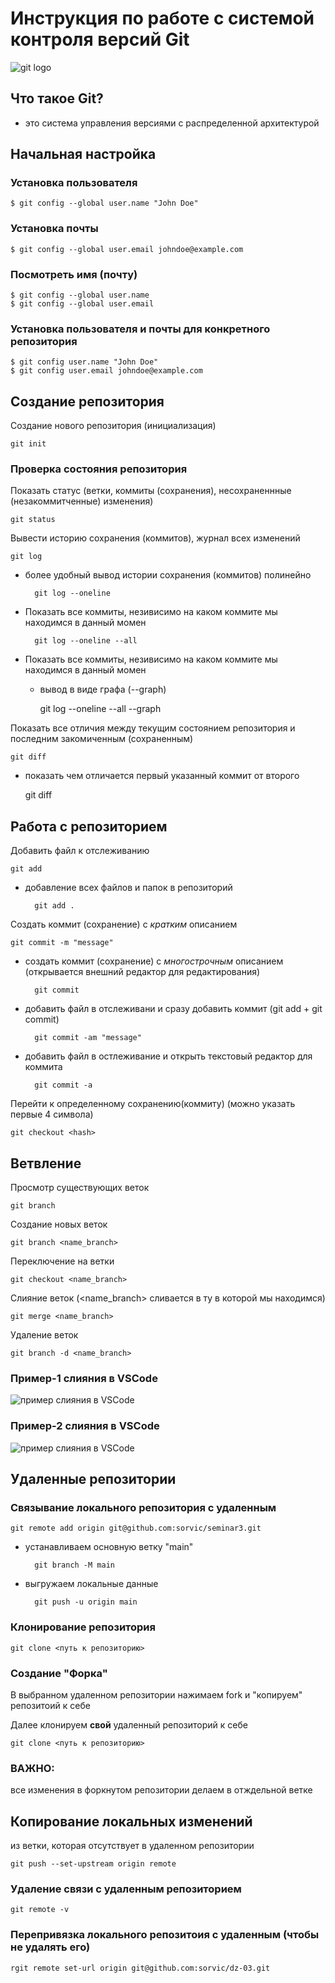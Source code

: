 # Инструкция по работе с системой контроля версий Git

![git logo](pick/Git-Logo-2Color.png)

## Что такое Git?
- это система управления версиями с распределенной архитектурой

## Начальная настройка
### Установка пользователя
    $ git config --global user.name "John Doe"

### Установка почты
    $ git config --global user.email johndoe@example.com

### Посмотреть имя (почту)    
    $ git config --global user.name
    $ git config --global user.email

### Установка пользователя и почты для конкретного репозитория
    $ git config user.name "John Doe"
    $ git config user.email johndoe@example.com


## Создание репозитория
Создание нового репозитория (инициализация)

    git init

### Проверка состояния репозитория
Показать статус (ветки, коммиты (сохранения), несохраненнные (незакоммитченные) изменения)

    git status

Вывести историю сохранения (коммитов), журнал всех изменений

    git log

- более удобный вывод истории сохранения (коммитов) полинейно

        git log --oneline

- Показать все коммиты, незивисимо на каком коммите мы находимся в данный момен

        git log --oneline --all

- Показать все коммиты, незивисимо на каком коммите мы находимся в данный момен
    + вывод в виде графа (--graph)

        git log --oneline --all --graph


Показать все отличия между текущим состоянием репозитория и последним закомиченным (сохраненным)

    git diff

- показать чем отличается первый указанный коммит от второго

    git diff <hash> <hash>


## Работа с репозиторием
Добавить файл к отслеживанию

    git add

- добавление всех файлов и папок в репозиторий

        git add .

Создать коммит (сохранение) с *кратким* описанием

    git commit -m "message"

- cоздать коммит (сохранение) с *многострочным* описанием  
(открывается внешний редактор для редактирования)

        git commit

- добавить файл в отслеживани и сразу добавить коммит (git add + git commit)
        
        git commit -am "message"


- добавить файл в остлеживание и открыть текстовый редактор для коммита

        git commit -a


Перейти к определенному сохранению(коммиту) (можно указать первые 4 символа)

    git checkout <hash>


## Ветвление
Просмотр существующих веток

    git branch

Создание новых веток
    
    git branch <name_branch>

Переключение на ветки

    git checkout <name_branch>

Слияние веток (<name_branch> сливается в ту в которой мы находимся)

    git merge <name_branch>

Удаление веток

    git branch -d <name_branch>
    
### Пример-1 слияния в VSCode
![пример слияния в VSCode](pick/merge.png)

### Пример-2 слияния в VSCode
![пример слияния в VSCode](pick/merge-2.png)


## Удаленные репозитории
    
### Связывание локального репозитория с удаленным
    
    git remote add origin git@github.com:sorvic/seminar3.git
       
- устанавливаем основную ветку "main"

        git branch -M main  

- выгружаем локальные данные

        git push -u origin main 


### Клонирование репозитория

    git clone <путь к репозиторию>

### Создание "Форка"
 В выбранном удаленном репозитории нажимаем fork и "копируем" репозитоий  к себе

 Далее клонируем **свой** удаленный репозиторий к себе

    git clone <путь к репозиторию>

### **ВАЖНО:**
все изменения в форкнутом репозитории делаем в отждельной ветке

## Копирование локальных изменений
из ветки, которая отсутствует в удаленном репозитории

    git push --set-upstream origin remote

### Удаление связи с удаленным репозиторием

    git remote -v

### Перепривязка локального репозитоия с удаленным (чтобы не удалять его)

    rgit remote set-url origin git@github.com:sorvic/dz-03.git
